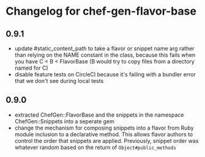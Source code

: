 # Changelog for chef-gen-flavor-base

## 0.9.1

* update #static_content_path to take a flavor or snippet name arg rather than relying on the NAME constant in the class, because this fails when you have C < B < FlavorBase (B would try to copy files from a directory named for C)
* disable feature tests on CircleCI because it's failing with a bundler error that we don't see during local tests

## 0.9.0

* extracted ChefGen::FlavorBase and the snippets in the namespace ChefGen::Snippets into a seperate gem
* change the mechanism for composing snippets into a flavor from Ruby module inclusion to a declarative method.  This allows flavor authors to control the order that snippets are applied.  Previously, snippet order was whatever random based on the return of `Object#public_methods`
